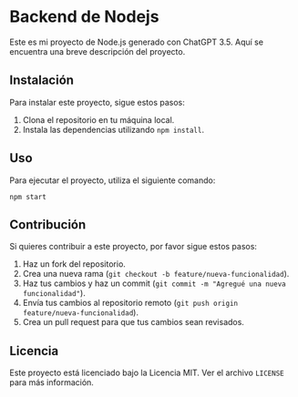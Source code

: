 # Backend de Nodejs

Este es mi proyecto de Node.js generado con ChatGPT 3.5. Aquí se encuentra una breve descripción del proyecto.

## Instalación

Para instalar este proyecto, sigue estos pasos:

1. Clona el repositorio en tu máquina local.
2. Instala las dependencias utilizando `npm install`.

## Uso

Para ejecutar el proyecto, utiliza el siguiente comando:

```
npm start
```


## Contribución

Si quieres contribuir a este proyecto, por favor sigue estos pasos:

1. Haz un fork del repositorio.
2. Crea una nueva rama (`git checkout -b feature/nueva-funcionalidad`).
3. Haz tus cambios y haz un commit (`git commit -m "Agregué una nueva funcionalidad"`).
4. Envía tus cambios al repositorio remoto (`git push origin feature/nueva-funcionalidad`).
5. Crea un pull request para que tus cambios sean revisados.

## Licencia

Este proyecto está licenciado bajo la Licencia MIT. Ver el archivo `LICENSE` para más información.